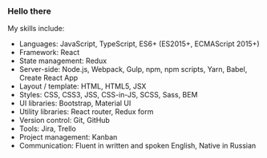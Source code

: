 ### Hello there 

My skills include:
- Languages: JavaScript, TypeScript, ES6+ (ES2015+, ECMAScript 2015+)
- Framework: React
- State management: Redux
- Server-side: Node.js, Webpack, Gulp, npm, npm scripts, Yarn, Babel, Create React App
- Layout / template: HTML, HTML5, JSX
- Styles: CSS, CSS3, JSS, CSS-in-JS, SCSS, Sass, BEM
- UI libraries: Bootstrap, Material UI
- Utility libraries: React router, Redux form
- Version control: Git, GitHub
- Tools: Jira, Trello
- Project management: Kanban
- Communication: Fluent in written and spoken English, Native in Russian
